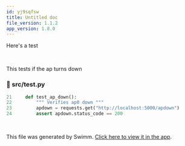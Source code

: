```yaml
---
id: yj9sqfsw
title: Untitled doc
file_version: 1.1.2
app_version: 1.8.0
---
```


Here's a test

<br/>

This tests if the ap turns down
<!-- NOTE-swimm-snippet: the lines below link your snippet to Swimm -->
### 📄 src/test.py
```python
21     def test_ap_down():
22         """ Verifies ap0 down """
23         apdown = requests.get("http://localhost:5000/apdown")
24         assert apdown.status_code == 200
```

<br/>

This file was generated by Swimm. [Click here to view it in the app](https://app.swimm.io/repos/Z2l0aHViJTNBJTNBeWd3aWZpJTNBJTNBUnlhemJlY2s=/docs/yj9sqfsw).
